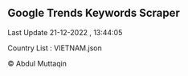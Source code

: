 

## Google Trends Keywords Scraper 
 
Last Update 21-12-2022 , 13:44:05

Country List :
VIETNAM.json



© Abdul Muttaqin 
